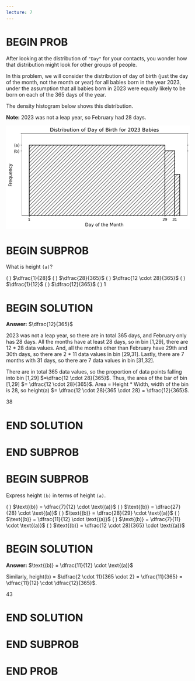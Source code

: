 ```yaml
---
lecture: 7
---
```


# BEGIN PROB

After looking at the distribution of `"Day"` for your contacts, you
wonder how that distribution might look for other groups of people.

In this problem, we will consider the distribution of day of birth (just
the day of the month, not the month or year) for all babies born in the
year 2023, under the assumption that all babies born in 2023 were
equally likely to be born on each of the 365 days of the year.

The density histogram below shows this distribution.

**Note:** 2023 was not a leap year, so February had 28 days.

<center><img src="../../assets/images/sp24-midterm/baby_hist.png" width=600></center>

# BEGIN SUBPROB

What is height `(a)`?

( ) $\dfrac{1}{28}$ 
( ) $\dfrac{28}{365}$ 
( ) $\dfrac{12 \cdot 28}{365}$
( ) $\dfrac{1}{12}$ 
( ) $\dfrac{12}{365}$ 
( ) $1$

# BEGIN SOLUTION

**Answer:** $\dfrac{12}{365}$ 

2023 was not a leap year, so there are in total 365 days, and February only has 28 days. All the months have at least 28 days, so in bin [1,29], there are 12 * 28 data values. And, all the months other than February have 29th and 30th days, so there are 2 * 11 data values in bin [29,31]. Lastly, there are 7 months with 31 days, so there are 7 data values in bin [31,32]. 

There are in total 365 data values, so the proportion of data points falling into bin [1,29] $=\dfrac{12 \cdot 28}{365}$. 
Thus, the area of the bar of bin [1,29] $= \dfrac{12 \cdot 28}{365}$. 
Area = Height * Width, width of the bin is 28, so height(a) $= \dfrac{12 \cdot 28}{365 \cdot 28} = \dfrac{12}{365}$.

<average>38</average>

# END SOLUTION

# END SUBPROB

# BEGIN SUBPROB

Express height `(b)` in terms of height `(a)`.

( ) $\text{(b)} = \dfrac{7}{12} \cdot \text{(a)}$
( ) $\text{(b)} = \dfrac{27}{28} \cdot \text{(a)}$
( ) $\text{(b)} = \dfrac{28}{29} \cdot \text{(a)}$
( ) $\text{(b)} = \dfrac{11}{12} \cdot \text{(a)}$
( ) $\text{(b)} = \dfrac{7}{11} \cdot \text{(a)}$
( ) $\text{(b)} = \dfrac{12 \cdot 28}{365} \cdot \text{(a)}$

# BEGIN SOLUTION

**Answer:** $\text{(b)} = \dfrac{11}{12} \cdot \text{(a)}$

Similarly, height(b) = $\dfrac{2 \cdot 11}{365 \cdot 2} = \dfrac{11}{365} = \dfrac{11}{12} \cdot \dfrac{12}{365}$. 

<average>43</average>

# END SOLUTION

# END SUBPROB

# END PROB
